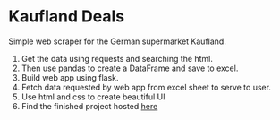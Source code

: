 # Kaufland Deals
Simple web scraper for the German supermarket Kaufland. 

1. Get the data using requests and searching the html. 
2. Then use pandas to create a DataFrame and save to excel.
3. Build web app using flask.
4. Fetch data requested by web app from excel sheet to serve to user.
5. Use html and css to create beautiful UI
6. Find the finished project hosted [here](https://kaufland-deals.herokuapp.com/)
